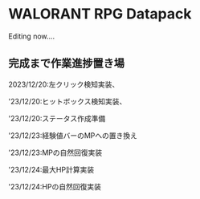 # WALORANT RPG Datapack

Editing now....

## 完成まで作業進捗置き場

2023/12/20:左クリック検知実装、

'23/12/20:ヒットボックス検知実装、

'23/12/20:ステータス作成準備

'23/12/23:経験値バーのMPへの置き換え

'23/12/23:MPの自然回復実装

'23/12/24:最大HP計算実装

'23/12/24:HPの自然回復実装